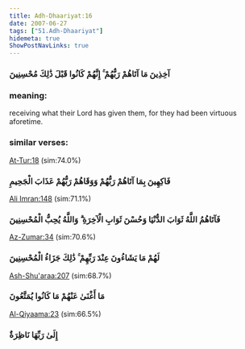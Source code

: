 ```yaml
---
title: Adh-Dhaariyat:16
date: 2007-06-27
tags: ["51.Adh-Dhaariyat"]
hidemeta: true 
ShowPostNavLinks: true 
---
```

### آخِذِينَ مَا آتَاهُمْ رَبُّهُمْ ۚ إِنَّهُمْ كَانُوا قَبْلَ ذَٰلِكَ مُحْسِنِينَ
### meaning: 
receiving what their Lord has given them, for they had been virtuous aforetime.
### similar verses: 

[At-Tur:18](/52/18) (sim:74.0%)

### فَاكِهِينَ بِمَا آتَاهُمْ رَبُّهُمْ وَوَقَاهُمْ رَبُّهُمْ عَذَابَ الْجَحِيمِ

[Ali Imran:148](/3/148) (sim:71.1%)

### فَآتَاهُمُ اللَّهُ ثَوَابَ الدُّنْيَا وَحُسْنَ ثَوَابِ الْآخِرَةِ ۗ وَاللَّهُ يُحِبُّ الْمُحْسِنِينَ

[Az-Zumar:34](/39/34) (sim:70.6%)

### لَهُمْ مَا يَشَاءُونَ عِنْدَ رَبِّهِمْ ۚ ذَٰلِكَ جَزَاءُ الْمُحْسِنِينَ

[Ash-Shu'araa:207](/26/207) (sim:68.7%)

### مَا أَغْنَىٰ عَنْهُمْ مَا كَانُوا يُمَتَّعُونَ

[Al-Qiyaama:23](/75/23) (sim:66.5%)

### إِلَىٰ رَبِّهَا نَاظِرَةٌ
